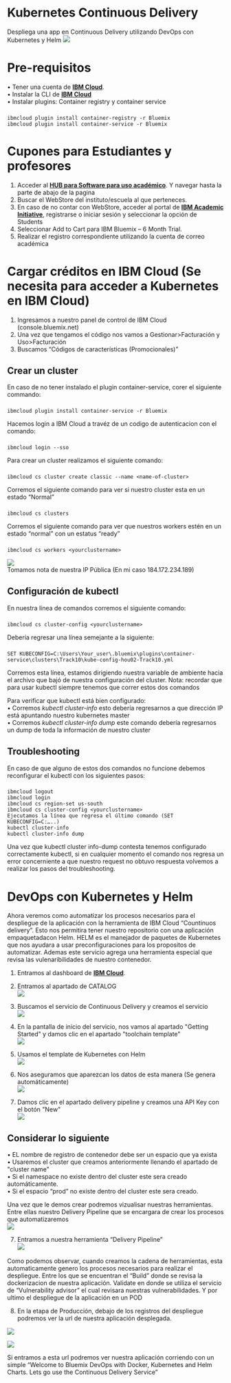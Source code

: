 # Kubernetes Continuous Delivery
Despliega una app en Continuous Delivery utilizando DevOps con Kubernetes y Helm
![](assets/a1.png)<br/>
# Pre-requisitos
•	Tener una cuenta de [**IBM Cloud**](https://cloud.ibm.com/login).<br/>
• Instalar la CLI de [**IBM Cloud**](https://console.bluemix.net/docs/cli/reference/bluemix_cli/get_started)<br/> 
•	Instalar plugins: Container registry y container service
###
    ibmcloud plugin install container-registry -r Bluemix
    ibmcloud plugin install container-service -r Bluemix


# Cupones para Estudiantes y profesores
1.	Acceder al [**HUB para Software para uso académico**](https://onthehub.com/ibm/?utm_sourc=ibm-ai-productpage&utm_medium=onthehubproductpage&utm_campaign=IBM). Y navegar hasta la parte de abajo de la pagina  
2.	Buscar el WebStore del instituto/escuela al que perteneces. 
3.	En caso de no contar con WebStore, acceder al portal de [**IBM Academic Initiative**](https://my15.digitalexperience.ibm.com/b73a5759-c6a6-4033-ab6b-d9d4f9a6d65b/dxsites/151914d1-03d2-48fe-97d9-d21166848e65/home/), registrarse o iniciar sesión y seleccionar la opción de Students 
4.	Seleccionar Add to Cart para IBM Bluemix – 6 Month Trial. 
5.	Realizar el registro correspondiente utilizando la cuenta de correo académica 

# Cargar créditos en IBM Cloud (Se necesita para acceder a Kubernetes en IBM Cloud)
1.	Ingresamos a nuestro panel de control de IBM Cloud (console.bluemix.net)
2.	Una vez que tengamos el código nos vamos a Gestionar>Facturación y Uso>Facturación
3.	Buscamos “Códigos de características (Promocionales)”

## Crear un cluster
En caso de no tener instalado el plugin container-service, corer el siguiente commando:
###
    ibmcloud plugin install container-service -r Bluemix
Hacemos login a IBM Cloud a travéz de un codigo de autenticacion con el comando:
###
    ibmcloud login --sso
Para crear un cluster realizamos el siguiente comando:
###
    ibmcloud cs cluster create classic --name <name-of-cluster>
Corremos el siguiente comando para ver si nuestro cluster esta en un estado “Normal”
###
    ibmcloud cs clusters
Corremos el siguiente comando para ver que nuestros workers estén en un estado “normal” con un estatus “ready”
###
    ibmcloud cs workers <yourclustername>
![](assets/4.png)<br/>
Tomamos nota de nuestra IP Pública (En mi caso 184.172.234.189)
## Configuración de kubectl
En nuestra línea de comandos corremos el siguiente comando:
###
    ibmcloud cs cluster-config <yourclustername>
Debería regresar una línea semejante a la siguiente:
###
    SET KUBECONFIG=C:\Users\Your_user\.bluemix\plugins\container-service\clusters\Track10\kube-config-hou02-Track10.yml
Corremos esta línea, estamos dirigiendo nuestra variable de ambiente hacia el archivo que bajó de nuestra configuración del cluster. Nota: recordar que para usar kubectl siempre tenemos que correr estos dos comandos

Para verificar que kubectl está bien configurado:<br/>
•	Corremos <i>kubectl cluster-info</i> esto debería regresarnos a que dirección IP está apuntando nuestro kubernetes master<br/>
•	Corremos <i>kubectl cluster-info dump</i> este comando debería regresarnos un dump de toda la información de nuestro cluster

## Troubleshooting
En caso de que alguno de estos dos comandos no funcione debemos reconfigurar el kubectl con los siguientes pasos:
###
    ibmcloud logout
    ibmcloud login
    ibmcloud cs region-set us-south
    ibmcloud cs cluster-config <yourclustername>
    Ejecutamos la línea que regresa el último comando (SET KUBECONFIG=C:…..)
    kubectl cluster-info
    kubectl cluster-info dump
Una vez que kubectl cluster info-dump contesta tenemos configurado correctamente kubectl, si en cualquier momento el comando nos regresa un error concerniente a que nuestro request no obtuvo respuesta volvemos a realizar los pasos del troubleshooting.

# DevOps con Kubernetes y Helm
Ahora veremos como automatizar los procesos necesarios para el despliegue de la aplicación con la herramienta de IBM Cloud “Countinuos delivery”. Esto nos permitira tener nuestro repositorio con una aplicación empaquetadacon Helm. HELM es el manejador de paquetes de Kubernetes que nos ayudara a usar preconfiguraciones para los propositos de automatizar. Ademas este servicio agrega una herramienta especial que revisa las vulenaribilidades de nuestro contenedor.

1. Entramos al dashboard de [**IBM Cloud**](https://cloud.ibm.com/login).<br/>
2. Entramos al apartado de CATALOG <br/>
![](assets/14.png)<br/>

3. Buscamos el servicio de Continuous Delivery y creamos el servicio<br/>
![](assets/15.png)<br/>

4. En la pantalla de inicio del servicio, nos vamos al apartado "Getting Started" y damos clic en el apartado "toolchain template" <br/>
![](assets/16.png)<br/>

5. Usamos el template de Kubernetes con Helm<br/>
![](assets/17.png)<br/>

6. Nos aseguramos que aparezcan los datos de esta manera (Se genera automáticamente)<br/>
![](assets/19.png)<br/>

7. Damos clic en el apartado delivery pipeline y creamos una API Key con el botón "New"<br/>
![](assets/20.png)<br/>

## Considerar lo siguiente<br/>
•	EL nombre de registro de contenedor debe ser un espacio que ya exista<br/>
•	Usaremos el cluster que creamos anteriormente llenando el apartado de "cluster name"<br/>
•	Si el namespace no existe dentro del cluster este sera creado automáticamente.<br/>
•	Si el espacio “prod” no existe dentro del cluster este sera creado.<br/>

Una vez que le demos crear podremos vizualisar nuestras herramientas. Entre ellas nuestro Delivery Pipeline que se encargara de crear los procesos que automatizaremos<br/>
![](assets/21.png)<br/>

7. Entramos a nuestra herramienta “Delivery Pipeline”<br/>
![](assets/22.png)<br/>

Como podemos observar, cuando creamos la cadena de herramientas, esta automaticamente genero los procesos necesarios para realizar el despliegue. Entre los que se encuentran el “Build” donde se revisa la dockerizacion de nuestra aplicación.
Validate en donde se utiliza el servicio de “Vulnerability advisor” el cual revisara nuestras vulnerabilidades.
Y por ultimo el despliegue de la aplicación en un POD<br/>

8. En la etapa de Producción, debajo de los registros del despliegue podremos ver la url de nuestra aplicación desplegada.<br/>

![](assets/23.png)<br/>

![](assets/24.png)<br/>

Si entramos a esta url podremos ver nuestra aplicación corriendo con un simple “Welcome to Bluemix DevOps with Docker, Kubernetes and Helm Charts. Lets go use the Continuous Delivery Service”
